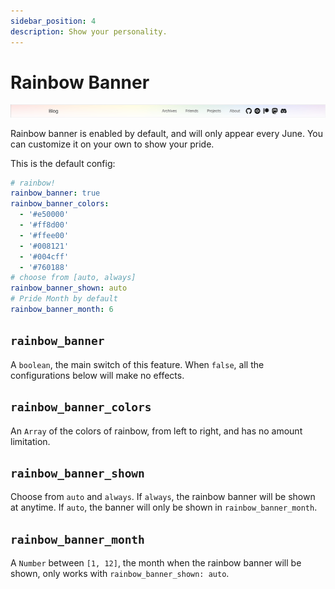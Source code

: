 ```yaml
---
sidebar_position: 4
description: Show your personality.
---
```


# Rainbow Banner

![A screenshot of rainbow banner](./img/rainbow-banner.png)

Rainbow banner is enabled by default, and will only appear every June. You can customize it on your own to show your pride.

This is the default config:

```yaml
# rainbow!
rainbow_banner: true
rainbow_banner_colors:
  - '#e50000'
  - '#ff8d00'
  - '#ffee00'
  - '#008121'
  - '#004cff'
  - '#760188'
# choose from [auto, always]
rainbow_banner_shown: auto
# Pride Month by default
rainbow_banner_month: 6
```

## `rainbow_banner`

A `boolean`, the main switch of this feature. When `false`, all the configurations below will make no effects.

## `rainbow_banner_colors`

An `Array` of the colors of rainbow, from left to right, and has no amount limitation.

## `rainbow_banner_shown`

Choose from `auto` and `always`. If `always`, the rainbow banner will be shown at anytime. If `auto`, the banner will only be shown in `rainbow_banner_month`.

## `rainbow_banner_month`

A `Number` between `[1, 12]`, the month when the rainbow banner will be shown, only works with `rainbow_banner_shown: auto`.

